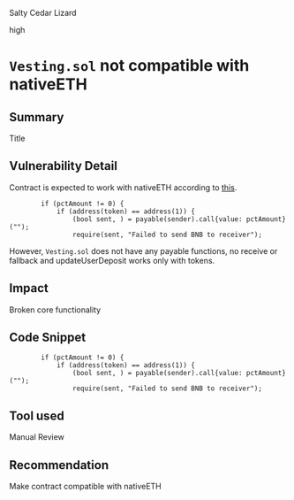 Salty Cedar Lizard

high

# `Vesting.sol` not compatible with nativeETH

## Summary
Title
## Vulnerability Detail
Contract is expected to work with nativeETH according to [this](https://github.com/sherlock-audit/2024-03-zap-protocol/blob/main/zap-contracts-labs/contracts/Vesting.sol#L82-L85). 
```solidity
        if (pctAmount != 0) {
            if (address(token) == address(1)) {
                (bool sent, ) = payable(sender).call{value: pctAmount}("");
                require(sent, "Failed to send BNB to receiver");
```
However, `Vesting.sol` does not have any payable functions, no receive or fallback and updateUserDeposit works only with tokens.
## Impact
Broken core functionality 
## Code Snippet
```solidity
        if (pctAmount != 0) {
            if (address(token) == address(1)) {
                (bool sent, ) = payable(sender).call{value: pctAmount}("");
                require(sent, "Failed to send BNB to receiver");
```
## Tool used

Manual Review

## Recommendation
Make contract compatible with nativeETH